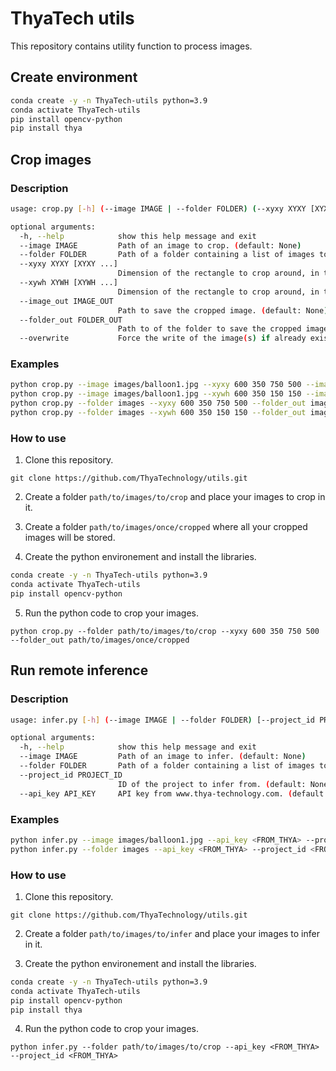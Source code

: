 # ThyaTech utils

This repository contains utility function to process images.

## Create environment

```bash
conda create -y -n ThyaTech-utils python=3.9
conda activate ThyaTech-utils
pip install opencv-python
pip install thya
```

## Crop images

### Description

```bash
usage: crop.py [-h] (--image IMAGE | --folder FOLDER) (--xyxy XYXY [XYXY ...] | --xywh XYWH [XYWH ...]) (--image_out IMAGE_OUT | --folder_out FOLDER_OUT) [--overwrite]

optional arguments:
  -h, --help            show this help message and exit
  --image IMAGE         Path of an image to crop. (default: None)
  --folder FOLDER       Path of a folder containing a list of images to crop. (default: None)
  --xyxy XYXY [XYXY ...]
                        Dimension of the rectangle to crop around, in the format X1Y1X2Y2. (default: None)
  --xywh XYWH [XYWH ...]
                        Dimension of the rectangle to crop around, in the format XYWH. (default: None)
  --image_out IMAGE_OUT
                        Path to save the cropped image. (default: None)
  --folder_out FOLDER_OUT
                        Path to of the folder to save the cropped images. (default: None)
  --overwrite           Force the write of the image(s) if already existing (default: False)
```

### Examples

```bash
python crop.py --image images/balloon1.jpg --xyxy 600 350 750 500 --image_out images_cropped/balloon1.jpg
python crop.py --image images/balloon1.jpg --xywh 600 350 150 150 --image_out images_cropped/balloon1.jpg
python crop.py --folder images --xyxy 600 350 750 500 --folder_out images_cropped
python crop.py --folder images --xywh 600 350 150 150 --folder_out images_cropped
```

### How to use

1. Clone this repository.

`git clone https://github.com/ThyaTechnology/utils.git`

2. Create a folder `path/to/images/to/crop` and place your images to crop in it.

3. Create a folder `path/to/images/once/cropped` where all your cropped images will be stored.

4. Create the python environement and install the libraries.

```bash
conda create -y -n ThyaTech-utils python=3.9
conda activate ThyaTech-utils
pip install opencv-python
```

5. Run the python code to crop your images.

`python crop.py --folder path/to/images/to/crop --xyxy 600 350 750 500 --folder_out path/to/images/once/cropped`


## Run remote inference


### Description

```bash
usage: infer.py [-h] (--image IMAGE | --folder FOLDER) [--project_id PROJECT_ID] [--api_key API_KEY]

optional arguments:
  -h, --help            show this help message and exit
  --image IMAGE         Path of an image to infer. (default: None)
  --folder FOLDER       Path of a folder containing a list of images to infer. (default: None)
  --project_id PROJECT_ID
                        ID of the project to infer from. (default: None)
  --api_key API_KEY     API key from www.thya-technology.com. (default: None)
```

### Examples

```bash
python infer.py --image images/balloon1.jpg --api_key <FROM_THYA> --project_id <FROM_THYA>
python infer.py --folder images --api_key <FROM_THYA> --project_id <FROM_THYA>
```

### How to use

1. Clone this repository.

`git clone https://github.com/ThyaTechnology/utils.git`

2. Create a folder `path/to/images/to/infer` and place your images to infer in it.

3. Create the python environement and install the libraries.

```bash
conda create -y -n ThyaTech-utils python=3.9
conda activate ThyaTech-utils
pip install opencv-python
pip install thya
```

4. Run the python code to crop your images.

`python infer.py --folder path/to/images/to/crop --api_key <FROM_THYA> --project_id <FROM_THYA>`
